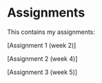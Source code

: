 # Assignments
This contains my assignments:

[Assignment 1 (week 2)]

[Assignment 2 (week 4)]

[Assignment 3 (week 5)]
